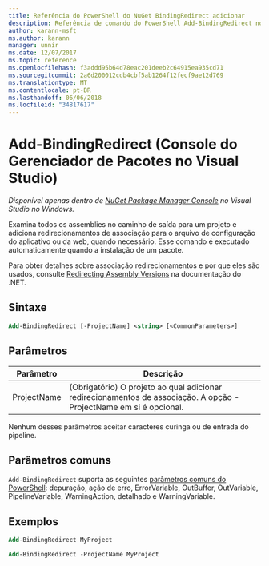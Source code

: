 ```yaml
---
title: Referência do PowerShell do NuGet BindingRedirect adicionar
description: Referência de comando do PowerShell Add-BindingRedirect no Console do Gerenciador de pacotes do NuGet no Visual Studio.
author: karann-msft
ms.author: karann
manager: unnir
ms.date: 12/07/2017
ms.topic: reference
ms.openlocfilehash: f3addd95b64d78eac201deeb2c64915ea935cd71
ms.sourcegitcommit: 2a6d200012cdb4cbf5ab1264f12fecf9ae12d769
ms.translationtype: MT
ms.contentlocale: pt-BR
ms.lasthandoff: 06/06/2018
ms.locfileid: "34817617"
---
```

# <a name="add-bindingredirect-package-manager-console-in-visual-studio"></a>Add-BindingRedirect (Console do Gerenciador de Pacotes no Visual Studio)

*Disponível apenas dentro de [NuGet Package Manager Console](package-manager-console.md) no Visual Studio no Windows.*

Examina todos os assemblies no caminho de saída para um projeto e adiciona redirecionamentos de associação para o arquivo de configuração do aplicativo ou da web, quando necessário. Esse comando é executado automaticamente quando a instalação de um pacote.

Para obter detalhes sobre associação redirecionamentos e por que eles são usados, consulte [Redirecting Assembly Versions](/dotnet/framework/configure-apps/redirect-assembly-versions) na documentação do .NET.

## <a name="syntax"></a>Sintaxe

```ps
Add-BindingRedirect [-ProjectName] <string> [<CommonParameters>]
```

## <a name="parameters"></a>Parâmetros

| Parâmetro | Descrição |
| --- | --- |
| ProjectName | (Obrigatório) O projeto ao qual adicionar redirecionamentos de associação. A opção - ProjectName em si é opcional. |

Nenhum desses parâmetros aceitar caracteres curinga ou de entrada do pipeline.

## <a name="common-parameters"></a>Parâmetros comuns

`Add-BindingRedirect` suporta as seguintes [parâmetros comuns do PowerShell](http://go.microsoft.com/fwlink/?LinkID=113216): depuração, ação de erro, ErrorVariable, OutBuffer, OutVariable, PipelineVariable, WarningAction, detalhado e WarningVariable.

## <a name="examples"></a>Exemplos

```ps
Add-BindingRedirect MyProject

Add-BindingRedirect -ProjectName MyProject
```